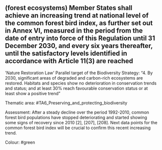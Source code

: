 ## (forest ecosystems) Member States shall achieve an increasing trend at national level of the common forest bird index, as further set out in Annex VI, measured in the period from the date of entry into force of this Regulation until 31 December 2030, and every six years thereafter, until the satisfactory levels identified in accordance with Article 11(3) are reached
'Nature Restoration Law'
Parallel target of the Biodiversity Strategy: “4. By 2030, significant areas of degraded and carbon-rich ecosystems are restored. Habitats and species show no deterioration in conservation trends and status; and at least 30% reach favourable conservation status or at least show a positive trend”

Thematic area: #TA6_Preserving_and_protecting_biodiversity

Assessment: After a steady decline over the period 1992-2010, common forest bird populations have stopped deteriorating and started showing some signs of recovery since 2010 [2], [207], [208]. Next data points for the common forest bird index will be crucial to confirm this recent increasing trend.

Colour: #green